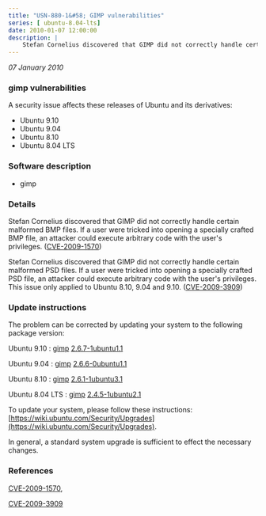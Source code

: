 ```yaml
---
title: "USN-880-1&#58; GIMP vulnerabilities"
series: [ ubuntu-8.04-lts]
date: 2010-01-07 12:00:00
description: |
    Stefan Cornelius discovered that GIMP did not correctly handle certain malformed BMP files. If a user were tricked into opening a specially crafted BMP file, an attacker could execute arbitrary code with the user&#39;s privileges. ([CVE-2009-1570](http://people.ubuntu.com/~ubuntu-security/cve/CVE-2009-1570))
--- 
```

 
 

*07 January 2010*

### gimp vulnerabilities

A security issue affects these releases of Ubuntu and its derivatives:

* Ubuntu 9.10
* Ubuntu 9.04
* Ubuntu 8.10
* Ubuntu 8.04 LTS

### Software description

* gimp 

### Details

Stefan Cornelius discovered that GIMP did not correctly handle certain malformed BMP files. If a user were tricked into opening a specially crafted BMP file, an attacker could execute arbitrary code with the user&#39;s privileges. ([CVE-2009-1570](http://people.ubuntu.com/~ubuntu-security/cve/CVE-2009-1570))

Stefan Cornelius discovered that GIMP did not correctly handle certain malformed PSD files. If a user were tricked into opening a specially crafted PSD file, an attacker could execute arbitrary code with the user&#39;s privileges. This issue only applied to Ubuntu 8.10, 9.04 and 9.10. ([CVE-2009-3909](http://people.ubuntu.com/~ubuntu-security/cve/CVE-2009-3909)) 

### Update instructions

The problem can be corrected by updating your system to the following package version:

Ubuntu 9.10
 : [gimp](https://launchpad.net/ubuntu/+source/gimp) <span> [2.6.7-1ubuntu1.1](https://launchpad.net/ubuntu/+source/gimp/2.6.7-1ubuntu1.1) </span> 

Ubuntu 9.04
 : [gimp](https://launchpad.net/ubuntu/+source/gimp) <span> [2.6.6-0ubuntu1.1](https://launchpad.net/ubuntu/+source/gimp/2.6.6-0ubuntu1.1) </span> 

Ubuntu 8.10
 : [gimp](https://launchpad.net/ubuntu/+source/gimp) <span> [2.6.1-1ubuntu3.1](https://launchpad.net/ubuntu/+source/gimp/2.6.1-1ubuntu3.1) </span> 

Ubuntu 8.04 LTS
 : [gimp](https://launchpad.net/ubuntu/+source/gimp) <span> [2.4.5-1ubuntu2.1](https://launchpad.net/ubuntu/+source/gimp/2.4.5-1ubuntu2.1) </span> 

To update your system, please follow these instructions: [https://wiki.ubuntu.com/Security/Upgrades](https://wiki.ubuntu.com/Security/Upgrades).

In general, a standard system upgrade is sufficient to effect the necessary changes. 

### References

 
 [CVE-2009-1570](http://people.ubuntu.com/~ubuntu-security/cve/CVE-2009-1570), 

 [CVE-2009-3909](http://people.ubuntu.com/~ubuntu-security/cve/CVE-2009-3909)
 

